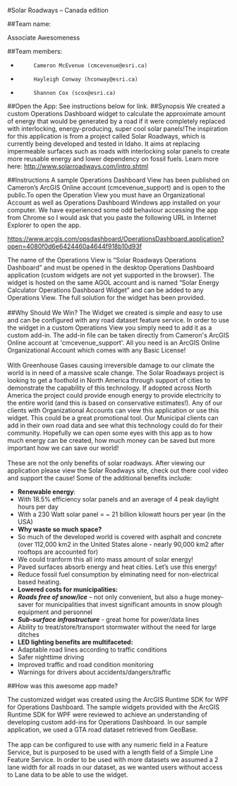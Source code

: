 #Solar Roadways – Canada edition

##Team name: 

Associate Awesomeness

##Team members:
-          Cameron McEvenue (cmcevenue@esri.ca)
-          Hayleigh Conway (hconway@esri.ca)
-          Shannon Cox (scox@esri.ca)

##Open the App:
See instructions below for link.
##Synopsis
We created a custom Operations Dashboard widget to calculate the approximate amount of energy that would be generated by a road if it were completely replaced with interlocking, energy-producing, super cool solar panels!The inspiration for this application is from a project called Solar Roadways, which is currently being developed and tested in Idaho. It aims at replacing impermeable surfaces such as roads with interlocking solar panels to create more reusable energy and lower dependency on fossil fuels. Learn more here: http://www.solarroadways.com/intro.shtml

##Instructions 
A sample Operations Dashboard View has been published on Cameron’s ArcGIS Online account (cmcevenue_support) and is open to the public.To open the Operation View you must have an Organizational Account as well as Operations Dashboard Windows app installed on your computer. We have experienced some odd behaviour accessing the app from Chrome so I would ask that you paste the following URL in Internet Explorer to open the app.

https://www.arcgis.com/opsdashboard/OperationsDashboard.application?open=4080f0d6e6424460a4644f918b10d93f

The name of the Operations View is “Solar Roadways Operations Dashboard” and must be opened in the desktop Operations Dashboard application (custom widgets are not yet supported in the browser). The widget is hosted on the same AGOL account and is named “Solar Energy Calculator Operations Dashboard Widget” and can be added to any Operations View. The full solution for the widget has been provided.<br><br>
##Why Should We Win?
The Widget we created is simple and easy to use and can be configured with any road dataset feature service. In order to use the widget in a custom Operations View you simply need to add it as a custom add-in. The add-in file can be taken directly from Cameron's ArcGIS Online account at 'cmcevenue_support'. All you need is an ArcGIS Online Organizational Account which comes with any Basic License!<br><br>
With Greenhouse Gases causing irreversible damage to our climate the world is in need of a massive scale change. 
The Solar Roadways project is looking to get a foothold in North America through support of cities to demonstrate the capability of this technology. If adopted across North America the project could provide enough energy to provide electricity to the entire world (and this is based on conservative estimates!). Any of our clients with Organizational Accounts can view this application or use this widget. This could be a great promotional tool. Our Municipal clients can add in their own road data and see what this technology could do for their community. Hopefully we can open some eyes with this app as to how much energy can be created, how much money can be saved but more important how we can save our world!<br><br>
These are not the only benefits of solar roadways. After viewing our application please view the Solar Roadways site, check out there cool video and support the cause! Some of the additional benefits include:<br>
- **Renewable energy**:
 -  With 18.5% efficiency solar panels and an average of 4 peak daylight hours per day	
 -  With a 230 Watt solar panel = ~ 21 billion kilowatt hours per year (in the USA)
-  **Why waste so much space?**
 -  So much of the developed world is covered with asphalt and concrete (over 112,000 km2 in the United States alone - nearly 90,000 km2 after rooftops are accounted for)
 -  We could tranform this all into mass amount of solar energy!
 -  Paved surfaces absorb energy and heat cities. Let’s use this energy!
 -  Reduce fossil fuel consumption by elminating need for non-electrical based heating.
-  **Lowered costs for municipalities:**
 -  _**Roads free of snow/ice**_ – not only convenient, but also a huge money-saver for municipalities that invest significant amounts in snow plough equipment and personnel
 -  _**Sub-surface infrastructure**_ - great home for power/data lines
 -  Ability to treat/store/transport stormwater without the need for large ditches
-  **LED lighting benefits are multifaceted:**
 -  Adaptable road lines according to traffic conditions
 -  Safer nighttime driving
 -  Improved traffic and road condition monitoring
 -  Warnings for drivers about accidents/dangers/traffic






##How was this awesome app made?
 
 The customized widget was created using the ArcGIS Runtime SDK for WPF for Operations Dashboard. The sample widgets provided with the ArcGIS Runtime SDK for WPF were reviewed to achieve an understanding of developing custom add-ins for Operations Dashboard. In our sample application, we used a GTA road dataset retrieved from GeoBase.<br><br>
The app can be configured to use with any numeric field in a Feature Service, but is purposed to be used with a length field of a Simple Line Feature Service. In order to be used with more datasets we assumed a 2 lane width for all roads in our dataset, as we wanted users without access to Lane data to be able to use the widget.




